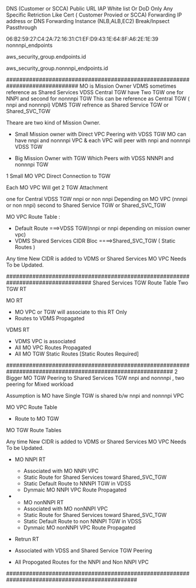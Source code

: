 
DNS (Customer or SCCA)	Public URL 	IAP White list Or DoD Only 	Any Specific Retriction Like 	Cert ( Customer Provied or SCCA)	Forwarding  IP address or DNS	Forwarding Instance (NLB,ALB,EC2)	Break/Inpsect	Passthrough


06:B2:59:27:C4:2A:72:16:31:C1:EF:D9:43:1E:64:8F:A6:2E:1E:39
nonnnpi_endpoints

aws_security_group.endpoints.id

aws_security_group.nonnnpi_endpoints.id


##############################################################################
MO is Mission Owner 
VDMS sometimes reference as Shared Services 
VDSS Central TGW have Two TGW one for NNPI and second for nonnnpi TGW This can be reference as Central TGW ( nnpi and nonnnpi) 
VDMS TGW refrence as Shared Service TGW or Shared_SVC_TGW

Theare are two kind of Mission Owner.

- Small Mission owner with Direct VPC Peering with VDSS TGW 
    MO can have nnpi and nonnnpi VPC & each VPC will peer with nnpi and nonnnpi VDSS TGW
	
- Big Mission Owner with TGW Which Peers with VDSS NNNPI and nonnnpi TGW 


1 Small MO  VPC Direct Connection to TGW  

Each MO VPC Will get 2 TGW Attachment 

one for Central VDSS TGW nnpi or non nnpi Depending on MO VPC (nnnpi or non nnpi) 
second to Shared Service TGW or Shared_SVC_TGW

MO VPC Route Table :
- Default Route ===>VDSS TGW(nnpi or nnpi depending on mission owner vpc) 
- VDMS Shared Services CIDR Bloc  ====>Shared_SVC_TGW ( Static Routes ) 

Any time New CIDR is added to VDMS or Shared Services  MO VPC Needs To be Updated.


##################################################################################
Shared Services TGW Route Table 
Two TGW RT 

MO RT
-  MO VPC or TGW will associate to this RT Only
-  Routes to VDMS Propagated

VDMS RT 
  - VDMS VPC is associated 
  - All MO VPC Routes Propagated
  - All MO TGW Static Routes [Static Routes Required]
  
###########################################################################################################
2 Bigger MO TGW Peering to Shared Services TGW nnpi and nonnnpi , two peering for Mixed workload 

Assumption is MO have Single TGW is shared b/w nnpi and nonnnpi VPC 

MO VPC Route Table 
- Route to MO TGW 

MO TGW Route Tables 

Any time New CIDR is added to VDMS or Shared Services  MO VPC Needs To be Updated.

- MO NNPI RT 
  - Associated with MO NNPI VPC 
  - Static Route for Shared Services toward Shared_SVC_TGW 
  - Static Default Route to NNNPI TGW in VDSS
  - Dynmaic MO NNPI VPC Route Propagated
  
- - MO nonNNPI RT 
  - Associated with MO nonNNPI VPC 
  - Static Route for Shared Services toward Shared_SVC_TGW 
  - Static Default Route to non NNNPI TGW in VDSS
  - Dynmaic MO nonNNPI VPC Route Propagated
  
-  Retrun RT 
  - Associated with VDSS and Shared Service TGW Peering 
  - All Propogated Routes for the NNPI and Non NNPI VPC 
  
################################################################################################
